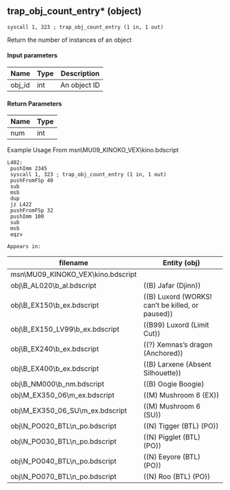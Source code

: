 ## trap_obj_count_entry* (object)

`syscall 1, 323 ; trap_obj_count_entry (1 in, 1 out)`

Return the number of instances of an object

#### Input parameters
| Name | Type | Description
|------|------|------------
| obj_id   | int   | An object ID


#### Return Parameters
| Name | Type
|------|-----
| num   | int   
Example Usage From msn\MU09_KINOKO_VEX\kino.bdscript
```plaintext
L402:
 pushImm 2345
 syscall 1, 323 ; trap_obj_count_entry (1 in, 1 out)
 pushFromFSp 40
 sub 
 msb 
 dup 
 jz L422
 pushFromFSp 32
 pushImm 100
 sub 
 msb 
 eqzv
```





	Appears in:
| filename | Entity (obj)
|----------|-------------
| msn\MU09_KINOKO_VEX\kino.bdscript       |           
| obj\B_AL020\b_al.bdscript       | ((B) Jafar (Djinn))          
| obj\B_EX150\b_ex.bdscript       | ((B) Luxord (WORKS! can’t be killed, or paused))          
| obj\B_EX150_LV99\b_ex.bdscript       | ((B99) Luxord (Limit Cut))          
| obj\B_EX240\b_ex.bdscript       | ((?) Xemnas’s dragon (Anchored))          
| obj\B_EX400\b_ex.bdscript       | ((B) Larxene (Absent Silhouette))          
| obj\B_NM000\b_nm.bdscript       | ((B) Oogie Boogie)          
| obj\M_EX350_06\m_ex.bdscript       | ((M) Mushroom 6 (EX))          
| obj\M_EX350_06_SU\m_ex.bdscript       | ((M) Mushroom 6 (SU))          
| obj\N_PO020_BTL\n_po.bdscript       | ((N) Tigger (BTL) (PO))          
| obj\N_PO030_BTL\n_po.bdscript       | ((N) Pigglet (BTL) (PO))          
| obj\N_PO040_BTL\n_po.bdscript       | ((N) Eeyore (BTL) (PO))          
| obj\N_PO070_BTL\n_po.bdscript       | ((N) Roo (BTL) (PO))          



